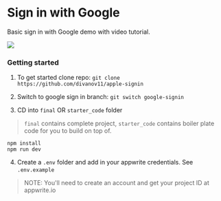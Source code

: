 # Sign in with Google

Basic sign in with Google demo with video tutorial.

<img src="./demo.png"/>

### Getting started

1. To get started clone repo: `git clone https://github.com/divanov11/apple-signin`

2. Switch to google sign in branch: `git switch google-signin`

3. CD into `final` OR `starter_code` folder

> `final` contains complete project, `starter_code` contains boiler plate code for you to build on top of.

```
npm install
npm run dev
```

4. Create a `.env` folder and add in your appwrite credentials. See `.env.example`

> NOTE: You'll need to create an account and get your project ID at appwrite.io
